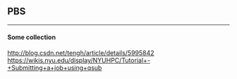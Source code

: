 ## PBS
-------

#### Some collection

  http://blog.csdn.net/tengh/article/details/5995842
  https://wikis.nyu.edu/display/NYUHPC/Tutorial+-+Submitting+a+job+using+qsub
  
